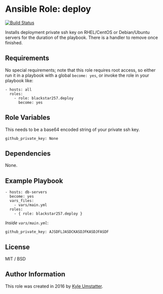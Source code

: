 # Ansible Role: deploy

[![Build Status](https://travis-ci.org/blackstar257/ansible-role-deploy.svg?branch=master)](https://travis-ci.org/blackstar257/ansible-role-deploy)

Installs deployment private ssh key on RHEL/CentOS or Debian/Ubuntu servers for the duration of the playbook. There is a handler to remove once finished.

## Requirements

No special requirements; note that this role requires root access, so either run it in a playbook with a global `become: yes`, or invoke the role in your playbook like:

    - hosts: all
      roles:
        - role: blackstar257.deploy
          become: yes

## Role Variables

This needs to be a base64 encoded string of your private ssh key.

    github_private_key: None

## Dependencies

None.

## Example Playbook

    - hosts: db-servers
      become: yes
      vars_files:
        - vars/main.yml
      roles:
        - { role: blackstar257.deploy }

*Inside `vars/main.yml`*:

    github_private_key: AJSDFLJASDCKASDJFKASDJFASDF

## License

MIT / BSD

## Author Information

This role was created in 2016 by [Kyle Umstatter](https://blackstar257.github.io/).

